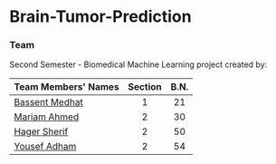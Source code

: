 # Brain-Tumor-Prediction

### Team

Second Semester - Biomedical Machine Learning project created by:

| Team Members' Names                                  | Section | B.N. |
| ---------------------------------------------------- | :-----: | :--: |
| [Bassent Medhat](https://github.com/bassantmedhat)   |    1    |  21  |
| [Mariam Ahmed](https://github.com/MariamTurky)       |    2    |  30  |
| [Hager Sherif](https://github.com/HagerSherif)       |    2    |  50  |
| [Yousef Adham ](https://github.com/joeadham)         |    2    |  54  |
